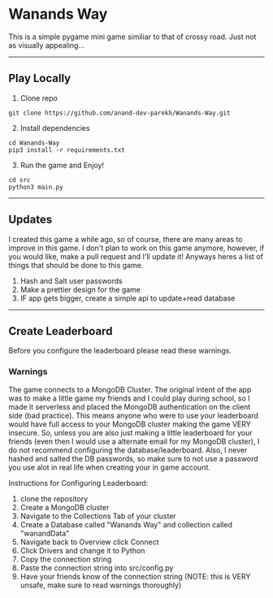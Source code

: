 # Wanands Way

This is a simple pygame mini game similiar to that of crossy road. Just not as visually appealing...


---
## Play Locally

1) Clone repo
```
git clone https://github.com/anand-dev-parekh/Wanands-Way.git
```
2) Install dependencies
```
cd Wanands-Way
pip3 install -r requirements.txt
```
3) Run the game and Enjoy! 
```
cd src
python3 main.py
```

---

## Updates
I created this game a while ago, so of course, there are many areas to improve in this game. I don't plan to work on this game anymore, however, if you would like, make a pull request and I'll update it! Anyways heres a list of things that should be done to this game.

1) Hash and Salt user passwords
2) Make a prettier design for the game
3) IF app gets bigger, create a simple api to update+read database

---

## Create Leaderboard
Before you configure the leaderboard please read these warnings.

### Warnings
The game connects to a MongoDB Cluster. The original intent of the app was to make a little game my friends and I could play during school, so I made it serverless and placed the MongoDB authentication on the client side (bad practice). This means anyone who were to use your leaderboard would have full access to your MongoDB cluster making the game VERY insecure. So, unless you are also just making a little leaderboard for your friends (even then I would use a alternate email for my MongoDB cluster), I do not recommend configuring the database/leaderboard. Also, I never hashed and salted the DB passwords, so make sure to not use a password you use alot in real life when creating your in game account.


Instructions for Configuring Leaderboard:
1) clone the repository
2) Create a MongoDB cluster
3) Navigate to the Collections Tab of your cluster 
4) Create a Database called "Wanands Way" and collection called "wanandData"
5) Navigate back to Overview click Connect
6) Click Drivers and change it to Python
7) Copy the connection string
8) Paste the connection string into src/config.py
9) Have your friends know of the connection string (NOTE: this is VERY unsafe, make sure to read warnings thoroughly)

